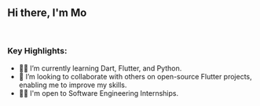 ## Hi there, I'm Mo
<img src="https://media.giphy.com/media/hvRJCLFzcasrR4ia7z/giphy.gif" width="16px" height="14.5px"/>


### Key Highlights:
- 👩‍💻 I’m currently learning Dart, Flutter, and Python.
- 🤝 I’m looking to collaborate with others on open-source Flutter projects, enabling me to improve my skills.
- 🙋‍♀️ I'm open to Software Engineering Internships.
  
<!-- - ⚡ Fun fact: I love listening to music -->



<!--
**MoyinShabi/MoyinShabi** is a ✨ _special_ ✨ repository because its `README.md` (this file) appears on your GitHub profile.

Here are some ideas to get you started:

- 🔭 I’m currently working on ...
- 🌱 I’m currently learning ...
- 👯 I’m looking to collaborate on ...
- 🤔 I’m looking for help with ...
- 💬 Ask me about ...
- 📫 How to reach me: ...
- 😄 Pronouns: ...
- ⚡ Fun fact: ...
-->
